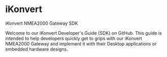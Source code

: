 # iKonvert
iKonvert NMEA2000 Gateway SDK

Welcome to our iKonvert Developer's Guide (SDK) on GitHub. This guide is intended to help developers quickly get to grips with our iKonvert NMEA2000 Gateway and implement it with their Desktop applications or embedded hardware designs. 
